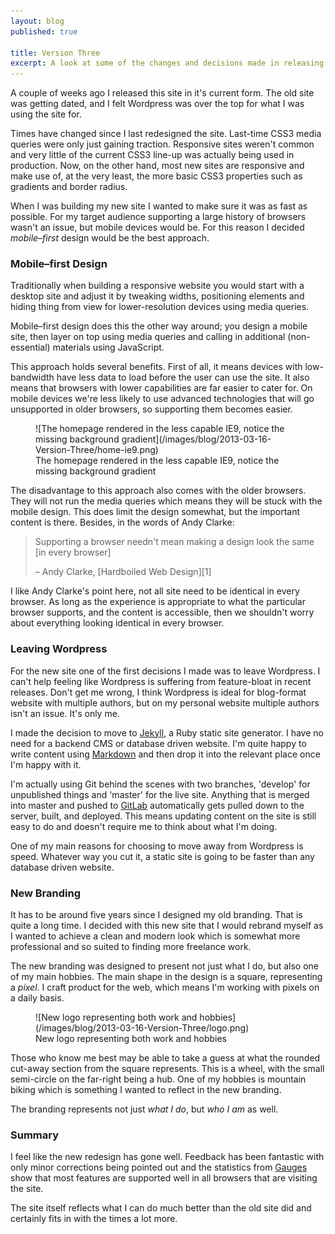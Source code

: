 ```yaml
---
layout: blog
published: true

title: Version Three
excerpt: A look at some of the changes and decisions made in releasing version three of the site. 
---
```


A couple of weeks ago I released this site in it's current form. The old site was getting dated, and I felt Wordpress was over the top for what I was using the site for. 

Times have changed since I last redesigned the site. Last-time CSS3 media queries were only just gaining traction. Responsive sites weren't common and very little of the current CSS3 line-up was actually being used in production. Now, on the other hand, most new sites are responsive and make use of, at the very least, the more basic CSS3 properties such as gradients and border radius. 

When I was building my new site I wanted to make sure it was as fast as possible. For my target audience supporting a large history of browsers wasn't an issue, but mobile devices would be. For this reason I decided *mobile–first* design would be the best approach. 

### Mobile–first Design

Traditionally when building a responsive website you would start with a desktop site and adjust it by tweaking widths, positioning elements and hiding thing from view for lower-resolution devices using media queries. 

Mobile–first design does this the other way around; you design a mobile site, then layer on top using media queries and calling in additional (non-essential) materials using JavaScript. 

This approach holds several benefits. First of all, it means devices with low-bandwidth have less data to load before the user can use the site. It also means that browsers with lower capabilities are far easier to cater for. On mobile devices we're less likely to use advanced technologies that will go unsupported in older browsers, so supporting them becomes easier. 
<figure>
![The homepage rendered in the less capable IE9, notice the missing background gradient](/images/blog/2013-03-16-Version-Three/home-ie9.png)
<figcaption>The homepage rendered in the less capable IE9, notice the missing background gradient</figcaption>
</figure>

The disadvantage to this approach also comes with the older browsers. They will not run the media queries which means they will be stuck with the mobile design. This does limit the design somewhat, but the important content is there. Besides, in the words of Andy Clarke:

> Supporting a browser needn't mean making a design look the same [in every browser]
> <p class="author">– Andy Clarke, [Hardboiled Web Design][1] </p>

I like Andy Clarke's point here, not all site need to be identical in every browser. As long as the experience is appropriate to what the particular browser supports, and the content is accessible, then we shouldn't worry about everything looking identical in every browser. 

### Leaving Wordpress

For the new site one of the first decisions I made was to leave Wordpress. I can't help feeling like Wordpress is suffering from feature-bloat in recent releases. Don't get me wrong, I think Wordpress is ideal for blog-format website with multiple authors, but on my personal website multiple authors isn't an issue. It's only me. 

I made the decision to move to [Jekyll][4], a Ruby static site generator. I have no need for a backend CMS or database driven website. I'm quite happy to write content using [Markdown][5] and then drop it into the relevant place once I'm happy with it. 

I'm actually using Git behind the scenes with two branches, 'develop' for unpublished things and 'master' for the live site. Anything that is merged into master and pushed to [GitLab][3] automatically gets pulled down to the server, built, and deployed. This means updating content on the site is still easy to do and doesn't require me to think about what I'm doing. 

One of my main reasons for choosing to move away from Wordpress is speed. Whatever way you cut it, a static site is going to be faster than any database driven website. 

### New Branding

It has to be around five years since I designed my old branding. That is quite a long time. I decided with this new site that I would rebrand myself as I wanted to achieve a clean and modern look which is somewhat more professional and so suited to finding more freelance work. 

The new branding was designed to present not just what I do, but also one of my main hobbies. The main shape in the design is a square, representing a *pixel*. I craft product for the web, which means I'm working with pixels on a daily basis. 
<figure>
![New logo representing both work and hobbies](/images/blog/2013-03-16-Version-Three/logo.png)
<figcaption>New logo representing both work and hobbies</figcaption>
</figure>

Those who know me best may be able to take a guess at what the rounded cut-away section from the square represents. This is a wheel, with the small semi-circle on the far-right being a hub. One of my hobbies is mountain biking which is something I wanted to reflect in the new branding. 

The branding represents not just *what I do*, but *who I am* as well. 

### Summary

I feel like the new redesign has gone well. Feedback has been fantastic with only minor corrections being pointed out and the statistics from [Gauges][2] show that most features are supported well in all browsers that are visiting the site. 

The site itself reflects what I can do much better than the old site did and certainly fits in with the times a lot more. 

[1]: http://hardboiledwebdesign.com "Hardboiled Web Design website"
[2]: http://get.gaug.es "Gauges Analytics Tracking"
[3]: http://gitlab.org "GitLab, self-hosted Git management"
[4]: https://github.com/mojombo/jekyll "Jekyll, a Ruby static site generator"
[5]: http://daringfireball.net/projects/markdown/ "Markdown document syntax"